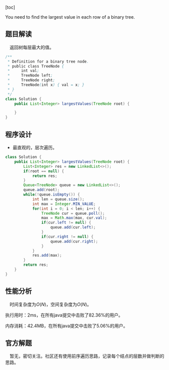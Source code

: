 [toc]

You need to find the largest value in each row of a binary tree.



## 题目解读

&emsp;返回树每层最大的值。

```java
/**
 * Definition for a binary tree node.
 * public class TreeNode {
 *     int val;
 *     TreeNode left;
 *     TreeNode right;
 *     TreeNode(int x) { val = x; }
 * }
 */
class Solution {
    public List<Integer> largestValues(TreeNode root) {

    }
}
```

## 程序设计

* 最直观的，层次遍历。

```java
class Solution {
    public List<Integer> largestValues(TreeNode root) {
        List<Integer> res = new LinkedList<>();
        if(root == null) {
            return res;
        }
        Queue<TreeNode> queue = new LinkedList<>();
        queue.add(root);
        while(!queue.isEmpty()) {
            int len = queue.size();
            int max = Integer.MIN_VALUE;
            for(int i = 0; i < len; i++) {
                TreeNode cur = queue.poll();
                max = Math.max(max, cur.val);
                if(cur.left != null) {
                    queue.add(cur.left);
                }
                if(cur.right != null) {
                    queue.add(cur.right);
                }
            }
            res.add(max);
        }
        return res;
    }
}
```

## 性能分析

&emsp;时间复杂度为$O(N)$，空间复杂度为$O(N)$。

执行用时：2ms，在所有java提交中击败了82.36%的用户。

内存消耗：42.4MB，在所有java提交中击败了5.06%的用户。

## 官方解题

&emsp;暂无，密切关注。社区还有使用前序遍历思路，记录每个结点的层数并做判断的思路。
